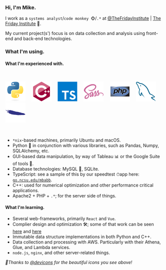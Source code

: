 <!-- <link rel="stylesheet" type="text/css" media="all" href="styles/styles.css" /> -->

### Hi, I'm Mike.

I work as a `systems analyst`/`code monkey 🐵`/`.*` at
[@TheFridayInstitute](https://github.com/TheFridayInstitute) |
[The Friday Institute](https://www.fi.ncsu.edu/) 🐺.

My current project(s') focus is on data collection and analysis using front-end and
back-end technologies.

### What I'm using.

#### What I'm experienced with.

&nbsp;

<div>
    <img src="https://raw.githubusercontent.com/mkbabb/mkbabb/master/assets/icons/python/python-original.svg" height="64"/>
    &nbsp;
    &nbsp;
    <img src="https://raw.githubusercontent.com/mkbabb/mkbabb/master/assets/icons/cplusplus/cplusplus-original.svg" height="64"/>
    &nbsp;
    &nbsp;
    <img src="https://raw.githubusercontent.com/mkbabb/mkbabb/master/assets/icons/typescript/typescript-original.svg" height="64"/>
    &nbsp;
    &nbsp;
    <img src="https://raw.githubusercontent.com/mkbabb/mkbabb/master/assets/icons/sass/sass-original.svg" height="64"/>
    &nbsp;
    &nbsp;
    <img src="https://raw.githubusercontent.com/mkbabb/mkbabb/master/assets/icons/php/php-original.svg" height="64"/>
    &nbsp;
    &nbsp;
    <img src="https://raw.githubusercontent.com/mkbabb/mkbabb/master/assets/icons/mysql/mysql-original.svg" height="64"/>
    &nbsp;
    &nbsp;
    <img src="https://raw.githubusercontent.com/mkbabb/mkbabb/master/assets/icons/apache/apache-plain.svg" height="64"/>
    &nbsp;
    &nbsp;
</div>

&nbsp;

-   `*nix`-based machines, primarily Ubuntu and macOS.
-   Python 🐍 in conjunction with various libraries, such as Pandas, Numpy, SQLAlchemy,
    etc.
-   GUI-based data manipulation, by way of Tableau 📊 or the Google Suite of tools 📑.
-   Database technologies: MySQL 🐬, SQLite.
-   TypeScript: see a sample of this by our speedtest ⏱app here:
    [`go.ncsu.edu/mbabb`](go.ncsu.edu/mbabb).
-   C++: used for numerical optimization and other performance critical applications.
-   Apache2 + PHP + `.*`; for the server side of things.

#### What I'm learning.

-   Several web-frameworks, primarily `React` and `Vue`.
-   Complier design and optimization 🛠; some of that work can be seen [here]() and
    [here]()
-   Immutable data structure implementations in both Python and C++.
-   Data collection and processing with AWS. Particularly with their Athena, Glue, and
    Lambda services.
-   `node.js`, `nginx`, and other server-related things.

_🎉Thanks to [@devicons](https://github.com/devicons) for the beautiful icons you see
above!_
